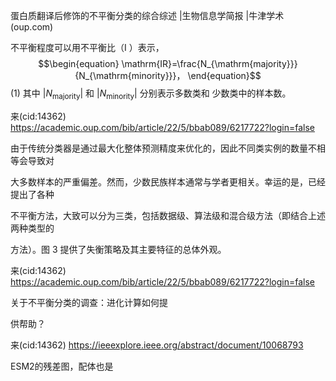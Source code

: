 

蛋白质翻译后修饰的不平衡分类的综合综述 |生物信息学简报 |牛津学术 (oup.com)

不平衡程度可以用不平衡比（I ）表示，
$$\begin{equation} \mathrm{IR}=\frac{N_{\mathrm{majority}}}
{N_{\mathrm{minority}}}， \end{equation}$$
(1)
其中 |${N}_{\mathrm{majority}}$| 和 |${N}_{\mathrm{minority}}$| 分别表示多数类和
少数类中的样本数。

来(cid:14362) <https://academic.oup.com/bib/article/22/5/bbab089/6217722?login=false>

由于传统分类器是通过最大化整体预测精度来优化的，因此不同类实例的数量不相等会导致对

大多数样本的严重偏差。然而，少数民族样本通常与学者更相关。幸运的是，已经提出了各种

不平衡方法，大致可以分为三类，包括数据级、算法级和混合级方法（即结合上述两种类型的

方法）。图 3 提供了失衡策略及其主要特征的总体外观。

来(cid:14362) <https://academic.oup.com/bib/article/22/5/bbab089/6217722?login=false>

关于不平衡分类的调查：进化计算如何提

供帮助？

来(cid:14362) <https://ieeexplore.ieee.org/abstract/document/10068793>

ESM2的残差图，配体也是

